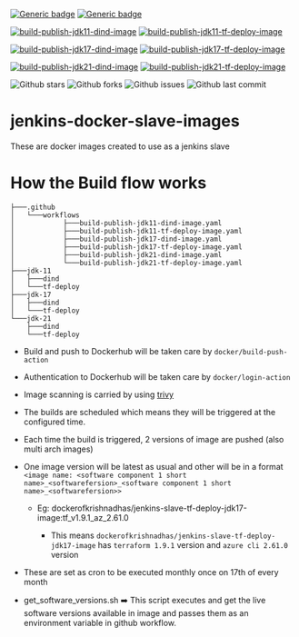 [![Generic badge](https://img.shields.io/badge/maintained-yes-6acb14.svg)](https://shields.io/)
[![Generic badge](https://img.shields.io/badge/maintained%20by-githubofkrishnadhas-6acb14.svg)](https://shields.io/)

[![build-publish-jdk11-dind-image](https://github.com/devwithkrishna/jenkins-docker-slave-images/actions/workflows/build-publish-jdk11-dind-image.yaml/badge.svg)](https://github.com/devwithkrishna/jenkins-docker-slave-images/actions/workflows/build-publish-jdk11-dind-image.yaml)
[![build-publish-jdk11-tf-deploy-image](https://github.com/devwithkrishna/jenkins-docker-slave-images/actions/workflows/build-publish-jdk11-tf-depoy-image.yaml/badge.svg)](https://github.com/devwithkrishna/jenkins-docker-slave-images/actions/workflows/build-publish-jdk11-tf-depoy-image.yaml)

[![build-publish-jdk17-dind-image](https://github.com/devwithkrishna/jenkins-docker-slave-images/actions/workflows/build-publish-jdk17-dind-image.yaml/badge.svg)](https://github.com/devwithkrishna/jenkins-docker-slave-images/actions/workflows/build-publish-jdk17-dind-image.yaml)
[![build-publish-jdk17-tf-deploy-image](https://github.com/devwithkrishna/jenkins-docker-slave-images/actions/workflows/build-publish-jdk17-tf-depoy-image.yaml/badge.svg)](https://github.com/devwithkrishna/jenkins-docker-slave-images/actions/workflows/build-publish-jdk17-tf-depoy-image.yaml)

[![build-publish-jdk21-dind-image](https://github.com/devwithkrishna/jenkins-docker-slave-images/actions/workflows/build-publish-jdk21-dind-image.yaml/badge.svg)](https://github.com/devwithkrishna/jenkins-docker-slave-images/actions/workflows/build-publish-jdk21-dind-image.yaml)
[![build-publish-jdk21-tf-deploy-image](https://github.com/devwithkrishna/jenkins-docker-slave-images/actions/workflows/build-publish-jdk21-tf-depoy-image.yaml/badge.svg)](https://github.com/devwithkrishna/jenkins-docker-slave-images/actions/workflows/build-publish-jdk21-tf-depoy-image.yaml)

![Github stars](https://badgen.net/github/stars/devwithkrishna/jenkins-docker-slave-images?icon=github&label=stars)
![Github forks](https://badgen.net/github/forks/devwithkrishna/jenkins-docker-slave-images?icon=github&label=forks)
![Github issues](https://img.shields.io/github/issues/devwithkrishna/jenkins-docker-slave-images)
![Github last commit](https://img.shields.io/github/last-commit/devwithkrishna/jenkins-docker-slave-images)

# jenkins-docker-slave-images
These are docker images created to use as a jenkins slave

# How the Build flow works

```shell
├───.github
│   └───workflows
│            ├───build-publish-jdk11-dind-image.yaml
│            ├───build-publish-jdk11-tf-deploy-image.yaml
│            ├───build-publish-jdk17-dind-image.yaml
│            ├───build-publish-jdk17-tf-deploy-image.yaml
│            ├───build-publish-jdk21-dind-image.yaml
│            └───build-publish-jdk21-tf-deploy-image.yaml
├───jdk-11
│   ├───dind
│   └───tf-deploy
├───jdk-17
│   ├───dind
│   └───tf-deploy
└───jdk-21
    ├───dind
    └───tf-deploy
```

* Build and push to Dockerhub will be taken care by ``docker/build-push-action``

* Authentication to Dockerhub will be taken care by ``docker/login-action``

* Image scanning is carried by using [trivy](https://github.com/aquasecurity/trivy)

* The builds are scheduled which means they will be triggered at the configured time.

* Each time the build is triggered, 2 versions of image are pushed (also multi arch images)

* One image version will be latest as usual and other will be in a format `<image name: <software component 1 short name>_<softwarefersion>_<software component 1 short name>_<softwarefersion>>`

  * Eg: dockerofkrishnadhas/jenkins-slave-tf-deploy-jdk17-image:tf_v1.9.1_az_2.61.0

    * This means `dockerofkrishnadhas/jenkins-slave-tf-deploy-jdk17-image` has `terraform 1.9.1` version and `azure cli 2.61.0` version

* These are set as cron to be executed monthly once on 17th of every month

* get_software_versions.sh ➡️ This script executes and get the live software versions available in image and passes them as an environment variable in github workflow.